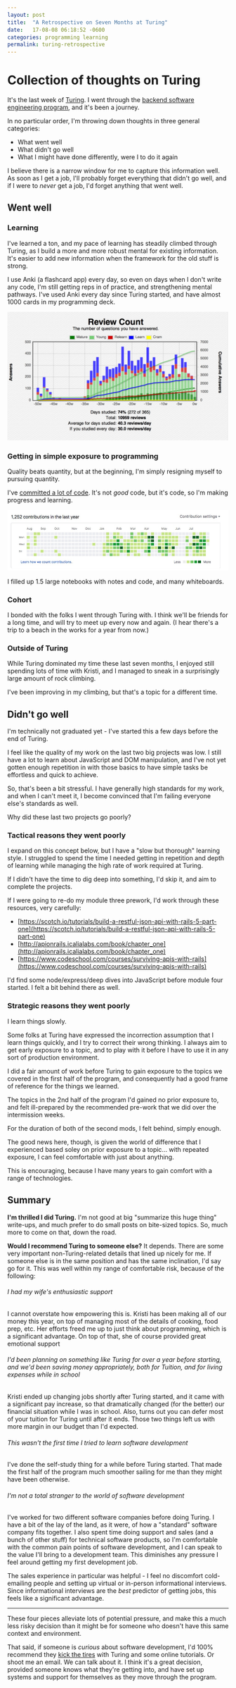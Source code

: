 ```yaml
---
layout: post
title:  "A Retrospective on Seven Months at Turing"
date:   17-08-08 06:18:52 -0600
categories: programming learning
permalink: turing-retrospective
---
```


# Collection of thoughts on Turing

It's the last week of [Turing](https://www.turing.io/). I went through the [backend software engineering program](https://www.turing.io/programs/back-end-engineering), and it's been a journey.

In no particular order, I'm throwing down thoughts in three general categories:
- What went well
- What didn't go well
- What I might have done differently, were I to do it again

I believe there is a narrow window for me to capture this information well. As soon as I get a job, I'll probably forget everything that didn't go well, and if I were to _never_ get a job, I'd forget anything that went well.



## Went well

### Learning

I've learned a ton, and my pace of learning has steadily climbed through Turing, as I build a more and more robust mental for existing information. It's easier to add new information when the framework for the old stuff is strong.

I use Anki (a flashcard app) every day, so even on days when I don't write any code, I'm still getting reps in of practice, and strengthening mental pathways. I've used Anki every day since Turing started, and have almost 1000 cards in my programming deck.

![review stats](/images/Statistics.jpg)

<!--more-->
### Getting in simple exposure to programming

Quality beats quantity, but at the beginning, I'm simply resigning myself to pursuing quantity.

I've [committed a lot of code](https://github.com/josh-works). It's not *good* code, but it's code, so I'm making progress and learning.

![I've committed a lot of code](/images/github_01.jpg)

I filled up 1.5 large notebooks with notes and code, and many whiteboards.


### Cohort

I bonded with the folks I went through Turing with. I think we'll be friends for a long time, and will try to meet up every now and again. (I hear there's a trip to a beach in the works for a year from now.)

### Outside of Turing

While Turing dominated my time these last seven months, I enjoyed still spending lots of time with Kristi, and I managed to sneak in a surprisingly large amount of rock climbing.

I've been improving in my climbing, but that's a topic for a different time.



## Didn't go well

I'm technically not graduated yet - I've started this a few days before the end of Turing.

I feel like the quality of my work on the last two big projects was low. I still have a lot to learn about JavaScript and DOM manipulation, and I've not yet gotten enough repetition in with those basics to have simple tasks be effortless and quick to achieve.

So, that's been a bit stressful. I have generally high standards for my work, and when I can't meet it, I become convinced that I'm failing everyone else's standards as well.

Why did these last two projects go poorly?

### Tactical reasons they went poorly

I expand on this concept below, but I have a "slow but thorough" learning style. I struggled to spend the time I needed getting in repetition and depth of learning while managing the high rate of work required at Turing.

If I didn't have the time to dig deep into something, I'd skip it, and aim to complete the projects.

If I were going to re-do my module three prework, I'd work through these resources, very carefully:

- [https://scotch.io/tutorials/build-a-restful-json-api-with-rails-5-part-one](https://scotch.io/tutorials/build-a-restful-json-api-with-rails-5-part-one)
- [http://apionrails.icalialabs.com/book/chapter_one](http://apionrails.icalialabs.com/book/chapter_one)
- [https://www.codeschool.com/courses/surviving-apis-with-rails](https://www.codeschool.com/courses/surviving-apis-with-rails)

I'd find some node/express/deep dives into JavaScript before module four started. I felt a bit behind there as well.

### Strategic reasons they went poorly

I learn things slowly.

Some folks at Turing have expressed the incorrection assumption that I learn things quickly, and I try to correct their wrong thinking. I always aim to get early exposure to a topic, and to play with it before I have to use it in any sort of production environment.

I did a fair amount of work before Turing to gain exposure to the topics we covered in the first half of the program, and consequently had a good frame of reference for the things we learned.

The topics in the 2nd half of the program I'd gained no prior exposure to, and felt ill-prepared by the recommended pre-work that we did over the intermission weeks.

For the duration of both of the second mods, I felt behind, simply enough.

The good news here, though, is given the world of difference that I experienced based soley on prior exposure to a topic... with repeated exposure, I can feel comfortable with just about anything.

This is encouraging, because I have many years to gain comfort with a range of technologies.

## Summary

**I'm thrilled I did Turing.** I'm not good at big "summarize this huge thing" write-ups, and much prefer to do small posts on bite-sized topics. So, much more to come on that, down the road.

**Would I recommend Turing to someone else?** It depends. There are some very important non-Turing-related details that lined up nicely for me. If someone else is in the same position and has the same inclination, I'd say go for it. This was well within my range of comfortable risk, because of the following:

###### I had my wife's enthusiastic support

I cannot overstate how empowering this is. Kristi has been making all of our money this year, on top of managing most of the details of cooking, food prep, etc. Her efforts freed me up to just think about programming, which is a significant advantage. On top of that, she of course provided great emotional support

###### I'd been planning on something like Turing for over a year before starting, and we'd been saving money appropriately, both for Tuition, and for living expenses while in school

Kristi ended up changing jobs shortly after Turing started, and it came with a significant pay increase, so that dramatically changed (for the better) our financial situation while I was in school. Also, turns out you can defer most of your tuition for Turing until after it ends. Those two things left us with more margin in our budget than I'd expected.

###### This wasn't the first time I tried to learn software development

I've done the self-study thing for a while before Turing started. That made the first half of the program much smoother sailing for me than they might have been otherwise.

###### I'm not a total stranger to the world of software development

I've worked for two different software companies before doing Turing. I have a bit of the lay of the land, as it were, of how a "standard" software company fits together. I also spent time doing support and sales (and a bunch of other stuff) for technical software products, so I'm comfortable with the common pain points of software development, and I can speak to the value I'll bring to a development team. This diminishes any pressure I feel around getting my first development job.

The sales experience in particular was helpful - I feel no discomfort cold-emailing people and setting up virtual or in-person informational interviews. Since informational interviews are the _best_ predictor of getting jobs, this feels like a significant advantage.

-------------------

These four pieces alleviate lots of potential pressure, and make this a much less risky decision than it might be for someone who doesn't have this same context and environment.

That said, if someone is *curious* about software development, I'd 100% recommend they [kick the tires](http://trycoding.turing.io/) with Turing and some online tutorials. Or shoot me an email. We can talk about it. I think it's a great decision, provided someone knows what they're getting into, and have set up systems and support for themselves as they move through the program.
